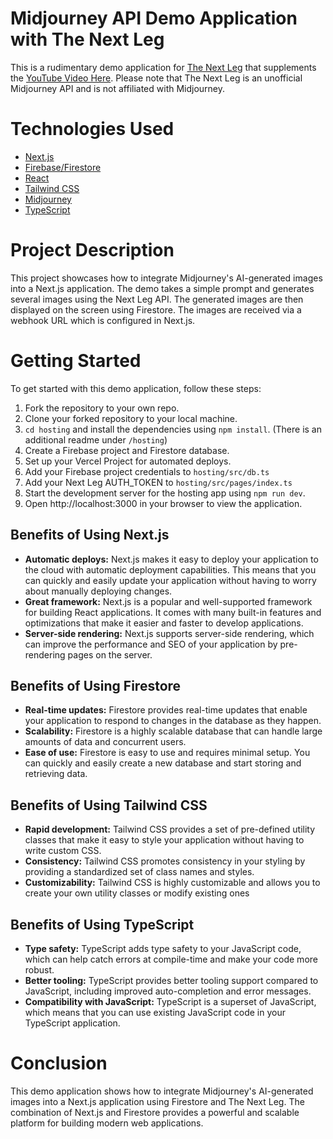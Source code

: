 # Midjourney API Demo Application with The Next Leg

This is a rudimentary demo application for [The Next Leg](https://thenextleg.io) that supplements the [YouTube Video Here](https://youtu.be/dMv6sLIuMOM). Please note that The Next Leg is an unofficial Midjourney API and is not affiliated with Midjourney.

# Technologies Used

- [Next.js](https://nextjs.org/)
- [Firebase/Firestore](https://firebase.google.com/)
- [React](https://reactjs.org/)
- [Tailwind CSS](https://tailwindcss.com/)
- [Midjourney](https://midjourney.com/)
- [TypeScript](https://www.typescriptlang.org/)

# Project Description

This project showcases how to integrate Midjourney's AI-generated images into a Next.js application. The demo takes a simple prompt and generates several images using the Next Leg API. The generated images are then displayed on the screen using Firestore. The images are received via a webhook URL which is configured in Next.js.

# Getting Started

To get started with this demo application, follow these steps:

1. Fork the repository to your own repo.
2. Clone your forked repository to your local machine.
3. `cd hosting` and install the dependencies using `npm install`. (There is an additional readme under `/hosting`)
4. Create a Firebase project and Firestore database.
5. Set up your Vercel Project for automated deploys.
6. Add your Firebase project credentials to `hosting/src/db.ts`
7. Add your Next Leg AUTH_TOKEN to `hosting/src/pages/index.ts`
8. Start the development server for the hosting app using `npm run dev`.
9. Open http://localhost:3000 in your browser to view the application.

## Benefits of Using Next.js

- **Automatic deploys:** Next.js makes it easy to deploy your application to the cloud with automatic deployment capabilities. This means that you can quickly and easily update your application without having to worry about manually deploying changes.
- **Great framework:** Next.js is a popular and well-supported framework for building React applications. It comes with many built-in features and optimizations that make it easier and faster to develop applications.
- **Server-side rendering:** Next.js supports server-side rendering, which can improve the performance and SEO of your application by pre-rendering pages on the server.

## Benefits of Using Firestore

- **Real-time updates:** Firestore provides real-time updates that enable your application to respond to changes in the database as they happen.
- **Scalability:** Firestore is a highly scalable database that can handle large amounts of data and concurrent users.
- **Ease of use:** Firestore is easy to use and requires minimal setup. You can quickly and easily create a new database and start storing and retrieving data.

## Benefits of Using Tailwind CSS

- **Rapid development:** Tailwind CSS provides a set of pre-defined utility classes that make it easy to style your application without having to write custom CSS.
- **Consistency:** Tailwind CSS promotes consistency in your styling by providing a standardized set of class names and styles.
- **Customizability:** Tailwind CSS is highly customizable and allows you to create your own utility classes or modify existing ones

## Benefits of Using TypeScript

- **Type safety:** TypeScript adds type safety to your JavaScript code, which can help catch errors at compile-time and make your code more robust.
- **Better tooling:** TypeScript provides better tooling support compared to JavaScript, including improved auto-completion and error messages.
- **Compatibility with JavaScript:** TypeScript is a superset of JavaScript, which means that you can use existing JavaScript code in your TypeScript application.

# Conclusion

This demo application shows how to integrate Midjourney's AI-generated images into a Next.js application using Firestore and The Next Leg. The combination of Next.js and Firestore provides a powerful and scalable platform for building modern web applications.
